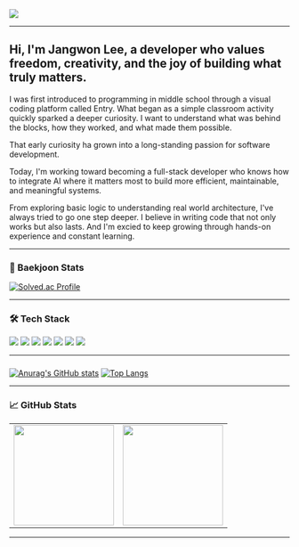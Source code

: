 <div>
  <img src="https://capsule-render.vercel.app/api?type=waving&color=gradient&height=300&section=header&text=Jangwon%20Lee&fontSize=90" />

  ---

  ## Hi, I'm Jangwon Lee, a developer who values freedom, creativity, and the joy of building what truly matters.

  I was first introduced to programming in middle school through a visual coding platform called Entry.
  What began as a simple classroom activity quickly sparked a deeper curiosity. I want to understand what was behind the blocks, how they worked, and what made them possible.  
  
  That early curiosity ha grown into a long-standing passion for software development.
  
  Today, I'm working toward becoming a full-stack developer who knows how to integrate AI where it matters most to build more efficient, maintainable, and meaningful systems.  
  
  From exploring basic logic to understanding real world architecture, I've always tried to go one step deeper.
  I believe in writing code that not only works but also lasts. And I'm excied to keep growing through hands-on experience and constant learning.

  ---

  ### 🏅 Baekjoon Stats
  <a href="https://solved.ac/jw19">
    <img src="http://mazassumnida.wtf/api/v2/generate_badge?boj=jw19" alt="Solved.ac Profile"/>
  </a>

  ---

  ### 🛠️ Tech Stack
  <div>
    <img src="https://img.shields.io/badge/C++-00599C?style=for-the-badge&logo=c%2B%2B&logoColor=white"/>
    <img src="https://img.shields.io/badge/C-A8B9CC?style=for-the-badge&logo=c&logoColor=white"/>
    <img src="https://img.shields.io/badge/Java-007396?style=for-the-badge&logo=java&logoColor=white"/>
    <img src="https://img.shields.io/badge/Python-3776AB?style=for-the-badge&logo=python&logoColor=white"/>
    <img src="https://img.shields.io/badge/HTML5-E34F26?style=for-the-badge&logo=html5&logoColor=white"/>
    <img src="https://img.shields.io/badge/CSS3-1572B6?style=for-the-badge&logo=css3&logoColor=white"/>
    <img src="https://img.shields.io/badge/JavaScript-F7DF1E?style=for-the-badge&logo=javascript&logoColor=black"/>
  </div>

  ---

  ###

  [![Anurag's GitHub stats](https://github-readme-stats.vercel.app/api?username=jjaanngg)](https://github.com/anuraghazra/github-readme-stats)
  [![Top Langs](https://github-readme-stats.vercel.app/api/top-langs/?username=jjaanngg)](https://github.com/anuraghazra/github-readme-stats)

  ---

  ### 📈 GitHub Stats
   <table>
    <tr>
      <td><img src="https://streak-stats.demolab.com?user=jjaanngg&theme=tokyonight&hide_border=true" height="180em"/></td>
      <td><img src="https://github-readme-stats.vercel.app/api/top-langs/?username=jjaanngg&layout=compact&theme=tokyonight" height="180em"/></td>
    </tr>
  </table>

  ---


</div>
